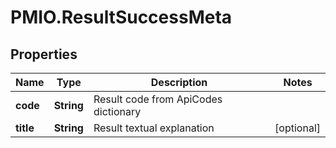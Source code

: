 # PMIO.ResultSuccessMeta

## Properties
Name | Type | Description | Notes
------------ | ------------- | ------------- | -------------
**code** | **String** | Result code from ApiCodes dictionary | 
**title** | **String** | Result textual explanation | [optional] 


